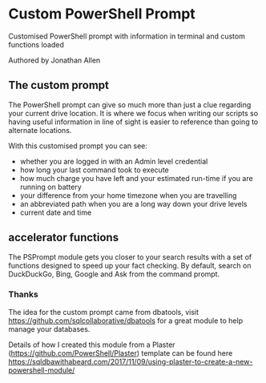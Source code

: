# Custom PowerShell Prompt

Customised PowerShell prompt with information in terminal and custom functions loaded

Authored by Jonathan Allen

## The custom prompt

The PowerShell prompt can give so much more than just a clue regarding your current drive location. It is where we focus when writing our scripts so having useful information in line of sight is easier to reference than going to alternate locations.

With this customised prompt you can see:

- whether you are logged in with an Admin level credential
- how long your last command took to execute
- how much charge you have left and your estimated run-time if you are running on battery
- your difference from your home timezone when you are travelling
- an abbreviated path when you are a long way down your drive levels
- current date and time

## accelerator functions

The PSPrompt module gets you closer to your search results with a set of functions designed to speed up your fact checking. By default, search on DuckDuckGo, Bing, Google and Ask from the command prompt.

### Thanks

The idea for the custom prompt came from dbatools, visit <https://github.com/sqlcollaborative/dbatools> for a great module to help manage your databases.

Details of how I created this module from a Plaster (<https://github.com/PowerShell/Plaster>) template can be found here
https://sqldbawithabeard.com/2017/11/09/using-plaster-to-create-a-new-powershell-module/

